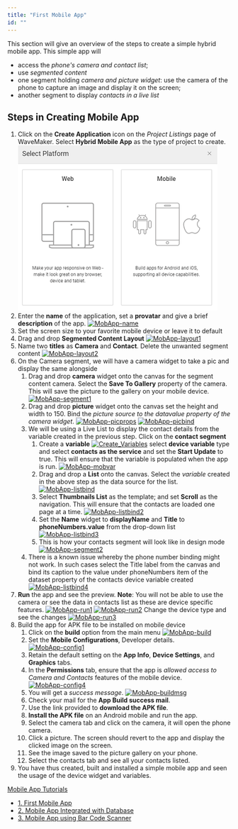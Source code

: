 ```yaml
---
title: "First Mobile App"
id: ""
---
```


This section will give an overview of the steps to create a simple hybrid mobile app. This simple app will

- access the _phone's camera and contact list_;
- use _segmented content_
- one segment holding _camera and picture widget_: use the camera of the phone to capture an image and display it on the screen;
- another segment to display _contacts in a live list_

## Steps in Creating Mobile App

1. Click on the **Create Application** icon on the _Project Listings_ page of WaveMaker. Select **Hybrid Mobile App** as the type of project to create. [![Project-Type](./assets/Project-Type.png)](/learn/docs/wp-content/uploads/Project-Type.png)
2. Enter the **name** of the application, set a **provatar** and give a brief **description** of the app. [![MobApp-name](./assets/MobApp-name.png)](./assets/MobApp-name.png)
3. Set the screen size to your favorite mobile device or leave it to default
4. Drag and drop **Segmented Content Layout** [![MobApp-layout1](./assets/MobApp-layout1.png)](./assets/MobApp-layout1.png)
5. Name two **titles** as **Camera** and **Contact**. Delete the unwanted segment content [![MobApp-layout2](./assets/MobApp-layout2.png)](./assets/MobApp-layout2.png)
6. On the Camera segment, we will have a camera widget to take a pic and display the same alongside
    1. Drag and drop **camera** widget onto the canvas for the segment content camera. Select the **Save To Gallery** property of the camera. This will save the picture to the gallery on your mobile device. [![MobApp-segment1](./assets/MobApp-segment1.png)](./assets/MobApp-segment1.png)
    2. Drag and drop **picture** widget onto the canvas set the height and width to 150. Bind the _picture source to the datavalue property of the camera widget_. [![MobApp-picprops](./assets/MobApp-picprops.png)](./assets/MobApp-picprops.png) [![MobApp-picbind](./assets/MobApp-picbind.png)](./assets/MobApp-picbind.png)
    3. We will be using a Live List to display the contact details from the variable created in the previous step. Click on the **contact segment**
        1. Create a **variable** [![Create_Variables](./assets/Create_Variables.png)](./assets/Create_Variables.png) select **device variable** type and select **contacts as the service** and set the **Start Update** to true. This will ensure that the variable is populated when the app is run. [![MobApp-mobvar](./assets/MobApp-mobvar.png)](./assets/MobApp-mobvar.png)
        2. Drag and drop a **List** onto the canvas. Select the _variable_ created in the above step as the data source for the list. [![MobApp-listbind](./assets/MobApp-listbind.png)](./assets/MobApp-listbind.png)
        3. Select **Thumbnails List** as the template; and set **Scroll** as the navigation. This will ensure that the contacts are loaded one page at a time. [![MobApp-listbind2](./assets/MobApp-listbind2.png)](./assets/MobApp-listbind2.png)
        4. Set the **Name** widget to **displayName** and **Title** to **phoneNumbers.value** from the drop-down list [![MobApp-listbind3](./assets/MobApp-listbind3.png)](./assets/MobApp-listbind3.png)
        5. This is how your contacts segment will look like in design mode [![MobApp-segment2](./assets/MobApp-segment2.png)](./assets/MobApp-segment2.png)
    4. There is a known issue whereby the phone number binding might not work. In such cases select the Title label from the canvas and bind its caption to the value under phoneNumbers item of the dataset property of the contacts device variable created [![MobApp-listbind4](./assets/MobApp-listbind4.png)](./assets/MobApp-listbind4.png)
7. **Run** the app and see the preview. **Note**: You will not be able to use the camera or see the data in contacts list as these are device specific features. [![MobApp-run1](./assets/MobApp-run1.png)](./assets/MobApp-run1.png) [![MobApp-run2](./assets/MobApp-run2.png)](./assets/MobApp-run2.png) Change the device type and see the changes [![MobApp-run3](./assets/MobApp-run3.png)](./assets/MobApp-run3.png)
8. Build the app for APK file to be installed on mobile device
    1. Click on the **build** option from the main menu [![MobApp-build](./assets/MobApp-build.png)](./assets/MobApp-build.png)
    2. Set the **Mobile Configurations**, Developer details. [![MobApp-config1](./assets/MobApp-config1.png)](./assets/MobApp-config1.png)
    3. Retain the default setting on the **App Info**, **Device Settings**, and **Graphics** tabs.
    4. In the **Permissions** tab, ensure that the app is _allowed access to Camera and Contacts_ features of the mobile device. [![MobApp-config4](./assets/MobApp-config4.png)](./assets/MobApp-config4.png)
    5. You will get a _success message_. [![MobApp-buildmsg](./assets/MobApp-buildmsg.png)](./assets/MobApp-buildmsg.png)
    6. Check your mail for the **App Build success mail**.
    7. Use the link provided to **download the APK file**.
    8. **Install the APK file** on an Android mobile and run the app.
    9. Select the camera tab and click on the camera, it will open the phone camera.
    10. Click a picture. The screen should revert to the app and display the clicked image on the screen.
    11. See the image saved to the picture gallery on your phone.
    12. Select the contacts tab and see all your contacts listed.
9. You have thus created, built and installed a simple mobile app and seen the usage of the device widget and variables.

[Mobile App Tutorials](/learn/tutorials/#tab-mob-tutorials)

- [1\. First Mobile App](/learn/hybrid-mobile/first-mobile-app/)
- [2\. Mobile App Integrated with Database](/learn/hybrid-mobile/mobile-app-integrated-database/)
- [3\. Mobile App using Bar Code Scanner](/learn/hybrid-mobile/mobile-app-using-bar-code/)
